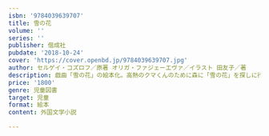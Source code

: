 ```yaml
---
isbn: '9784039639707'
title: 雪の花
volume: ''
series: ''
publisher: 偕成社
pubdate: '2018-10-24'
cover: 'https://cover.openbd.jp/9784039639707.jpg'
author: セルゲイ・コズロフ／原著 オリガ・ファジェーエヴァ／イラスト 田友子／著
description: 戯曲「雪の花」の絵本化。高熱のクマくんのために森に「雪の花」を探しに行くハリネズミ。ロシアの画家書き下ろしの日本独自の絵本。
price: '1800'
genre: 児童図書
target: 児童
format: 絵本
content: 外国文学小説

---
```

